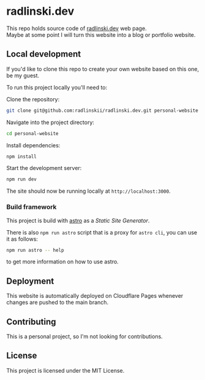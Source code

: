 # radlinski.dev

This repo holds source code of [radlinski.dev](https://radlinski.dev) web page.\
Maybe at some point I will turn this website into a blog or portfolio website.

## Local development

If you'd like to clone this repo to create your own website based on this one, be my guest.

To run this project locally you'll need to:

Clone the repository:

```bash
git clone git@github.com:radlinskii/radlinski.dev.git personal-website
```

Navigate into the project directory:

```bash
cd personal-website
```

Install dependencies:

```bash
npm install
```

Start the development server:

```bash
npm run dev
```

The site should now be running locally at `http://localhost:3000`.

### Build framework

This project is build with [astro](https://astro.build) as a *Static Site Generator*.

There is also `npm run astro` script that is a proxy for `astro cli`, you can use it as follows:

```bash
npm run astro -- help
```

to get more information on how to use astro.

## Deployment

This website is automatically deployed on Cloudflare Pages whenever changes are pushed to the main branch.

## Contributing

This is a personal project, so I'm not looking for contributions.

## License

This project is licensed under the MIT License.
